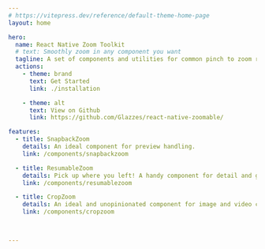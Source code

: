 ```yaml
---
# https://vitepress.dev/reference/default-theme-home-page
layout: home

hero:
  name: React Native Zoom Toolkit
  # text: Smoothly zoom in any component you want
  tagline: A set of components and utilities for common pinch to zoom requirements
  actions:
    - theme: brand
      text: Get Started
      link: ./installation

    - theme: alt
      text: View on Github
      link: https://github.com/Glazzes/react-native-zoomable/

features:
  - title: SnapbackZoom
    details: An ideal component for preview handling.
    link: /components/snapbackzoom

  - title: ResumableZoom
    details: Pick up where you left! A handy component for detail and gallery screens.
    link: /components/resumablezoom

  - title: CropZoom
    details: An ideal and unopinionated component for image and video cropping needs.
    link: /components/cropzoom

  

---
```

